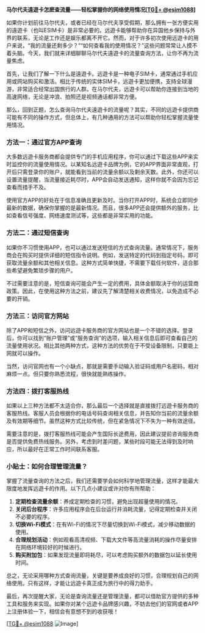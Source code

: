 **马尔代夫遠遊卡怎麽查流量——轻松掌握你的网络使用情况[[TG💪+ @esim1088](https://t.me/s/esim1088)]**

如果你计划前往马尔代夫，或者已经在马尔代夫享受假期，那么拥有一张方便实用的遠遊卡（也叫ESIM卡）是非常必要的。远遊卡能够帮助你在异国他乡保持与外界的联系，无论是工作还是娱乐都离不开它。然而，对于许多初次使用远遊卡的用户来说，“我的流量还剩多少？”“如何查看我的使用情况？”这些问题常常让人摸不着头脑。今天，我们就来详细聊聊马尔代夫遠遊卡的流量查询方法，让你不再为流量焦虑。

首先，让我们了解一下什么是遠遊卡。远遊卡是一种电子SIM卡，通常通过手机应用或网站购买和激活。相比于传统的实体SIM卡，远遊卡更加便携，支持全球漫游，非常适合经常出国旅行的人群。在马尔代夫，远遊卡可以帮助你连接到当地的高速网络，无论是冲浪、拍照还是视频通话都非常方便。

那么，回到正题，怎么查询马尔代夫遠遊卡的流量呢？其实，不同的远遊卡提供商可能有不同的操作方式，但总体上，有几种通用的方法可以帮助你轻松掌握流量使用情况。

### 方法一：通过官方APP查询

大多数远遊卡服务商都会提供专门的手机应用程序，你可以通过下载这些APP来实时监控你的流量使用情况。以某知名远遊卡品牌为例，它的APP界面非常直观，打开后只需登录你的账户，就能看到当前的流量余额以及剩余天数。此外，你还可以设置流量提醒，当流量接近耗尽时，APP会自动发送通知，这样你就不会因为忘记查看而措手不及。

使用官方APP的好处在于信息准确且更新及时。当你打开APP时，系统会立即同步最新的数据，确保你掌握的是最新情况。而且，很多APP还会提供额外的服务，比如查看信号强度、网络速度测试等，这些都是非常实用的功能。

### 方法二：通过短信查询

如果你不习惯使用APP，也可以通过发送短信的方式查询流量。通常情况下，服务商会在购买时提供详细的短信指令说明。例如，发送特定的代码到指定号码，即可获取流量余额和其他相关信息。这种方式简单快捷，不需要下载任何软件，适合那些希望避免繁琐步骤的用户。

不过需要注意的是，短信查询可能会产生一定的费用，具体金额取决于你的运营商政策。因此，在使用这种方法之前，建议先了解清楚相关收费情况，以免造成不必要的开销。

### 方法三：访问官方网站

除了APP和短信之外，访问远遊卡服务商的官方网站也是一个不错的选择。登录后，你可以找到“账户管理”或“服务查询”的选项，输入相关信息后即可查看自己的流量使用状况。相比其他两种方式，这种方法的优势在于不受设备限制，只要能上网就可以操作。

当然，访问官网也有一个小缺点，那就是需要手动输入验证码或用户名密码，相对麻烦一点。但只要你熟悉流程，很快就能熟练操作。

### 方法四：拨打客服热线

如果以上三种方法都不太适合你，那么最后一个选择就是直接拨打远遊卡服务商的客服热线。客服人员会根据你的电话号码查询相关信息，并告知你当前的流量余额及有效期等细节。虽然这种方式比较传统，但在紧急情况下不失为一种有效途径。

需要注意的是，拨打客服热线可能会产生国际长途费用，因此建议提前咨询服务商是否提供免费热线服务。另外，考虑到时差问题，某些时段可能无法得到及时响应，所以最好在正常工作时间联系客服。

### 小贴士：如何合理管理流量？

掌握了流量查询的方法之后，我们还需要学会如何科学地管理流量，这样才能最大限度地发挥远遊卡的作用。以下几点小建议或许对你有所帮助：

1. **定期检查流量余额**：养成定期检查的习惯，避免出现超量使用的情况。
2. **关闭后台程序**：许多应用程序会在后台运行并消耗流量，记得定期检查并关闭不必要的程序。
3. **切换Wi-Fi模式**：在有Wi-Fi的情况下尽量切换到Wi-Fi模式，减少移动数据的使用。
4. **合理规划活动**：例如观看高清视频、下载大文件等高流量消耗的操作尽量安排在网络环境较好的时候进行。
5. **购买附加包**：如果发现流量即将耗尽，可以考虑购买额外的数据包以延长使用时间。

总之，无论采用哪种方式查询流量，关键是要养成良好的习惯，合理规划自己的网络使用。只有这样，才能让远遊卡真正成为旅行中的得力助手。

最后，再次提醒大家，无论是查询流量还是管理流量，都可以借助官方提供的多种工具和服务来实现。如果你对某个远遊卡品牌感兴趣，不妨去他们的官网或者APP上注册体验一下，相信会有意想不到的收获哦！

[[TG💪+ @esim1088](https://t.me/s/esim1088) ![Image](https://i.postimg.cc/4NQfJmqS/Snipaste-2025-05-13-00-14-12.png)]